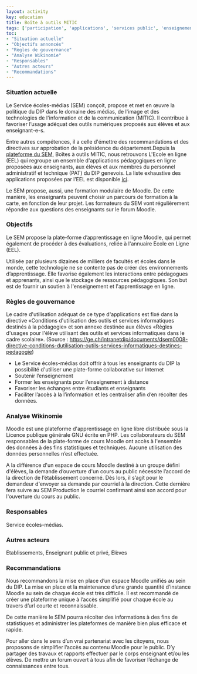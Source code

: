 ```yaml
---
layout: activity
key: education
title: Boîte à outils MITIC
tags: ['participation', 'applications', 'services public', 'enseignement à distance']
toc:
- "Situation actuelle"
- "Objectifs annoncés"
- "Règles de gouvernance"
- "Analyse Wikinomie"
- "Responsables"
- "Autres acteurs"
- "Recommandations"
---
```


### Situation actuelle

Le Service écoles-médias (SEM) conçoit, propose et met en œuvre la politique du DIP dans le domaine des médias, de l'image et des technologies de l'information et de la communication (MITIC). Il contribue à favoriser l’usage adéquat des outils numériques proposés aux élèves et aux enseignant-e-s. 

Entre autres compétences, il a celle d'émettre des recommandations et des directives sur approbation de la présidence du département.Depuis la [plateforme du SEM](https://edu.ge.ch/sem/), Boîtes à outils MITIC, nous retrouvons L'Ecole en ligne (EEL) qui regroupe un ensemble d'applications pédagogiques en ligne proposées aux enseignants, aux élèves et aux membres du personnel administratif et technique (PAT) du DIP genevois. La liste exhaustive des applications proposées par l’EEL est disponible [ici](https://edu.ge.ch/sem/usages/outils/toutes-les-applications-de-lecole-en-ligne-1501[](url)).

Le SEM propose, aussi, une formation modulaire de Moodle. De cette manière, les enseignants peuvent choisir un parcours de formation à la carte, en fonction de leur projet. Les formateurs du SEM vont régulièrement répondre aux questions des enseignants sur le forum Moodle.

### Objectifs

Le SEM propose la plate-forme d’apprentissage en ligne Moodle, qui permet également de procéder à des évaluations, reliée à l'annuaire Ecole en Ligne (EEL). 

Utilisée par plusieurs dizaines de milliers de facultés et écoles dans le monde, cette technologie ne se contente pas de créer des environnements d’apprentissage. Elle favorise également les interactions entre pédagogues et apprenants, ainsi que le stockage de ressources pédagogiques. Son but est de fournir un soutien à l'enseignement et l'apprentissage en ligne.

### Règles de gouvernance

Le cadre d'utilisation adéquat de ce type d'applications est fixé dans la directive «Conditions d'utilisation des outils et services informatiques destinés à la pédagogie» et son annexe destinée aux élèves «Règles d'usages pour l'élève utilisant des outils et services informatiques dans le cadre scolaire». (Source : https://ge.ch/intranetdip/documents/dsem0008-directive-conditions-dutilisation-outils-services-informatiques-destines-pedagogie)

- Le Service écoles-médias doit offrir à tous les enseignants du DIP la possibilité d'utiliser une plate-forme collaborative sur Internet
- Soutenir l’enseignement
- Former les enseignants pour l’enseignement à distance
- Favoriser les échanges entre étudiants et enseignants
- Faciliter l’accès à la l’information et les centraliser afin d’en récolter des données. 

### Analyse Wikinomie

Moodle est une plateforme d'apprentissage en ligne libre distribuée sous la Licence publique générale GNU écrite en PHP. Les collaborateurs du SEM responsables de la plate-forme de cours Moodle ont accès à l'ensemble des données à des fins statistiques et techniques. Aucune utilisation des données personnelles n’est effectuée.

A la différence d'un espace de cours Moodle destiné à un groupe défini d'élèves, la demande d’ouverture d'un cours au public nécessite l’accord de la direction de l’établissement concerné. Dès lors, il s’agit pour le demandeur d'envoyer sa demande par courriel à la direction. Cette dernière fera suivre au SEM Production le courriel confirmant ainsi son accord pour l'ouverture du cours au public.

### Responsables

Service écoles-médias.

### Autres acteurs

Etablissements, Enseignant public et privé, Elèves

### Recommandations

Nous recommandons la mise en place d’un espace Moodle unifiés au sein du DIP. La mise en place et la maintenance d’une grande quantité d’instance Moodle au sein de chaque école est très difficile. Il est recommandé de créer une plateforme unique à l’accès simplifié pour chaque école au travers d’url courte et reconnaissable.

De cette manière le SEM pourra récolter des informations à des fins de statistiques et administrer les plateformes de manière bien plus efficace et rapide.

Pour aller dans le sens d’un vrai partenariat avec les citoyens, nous proposons de simplifier l’accès au contenu Moodle pour le public. D’y partager des travaux et rapports effectuer par le corps enseignant et/ou les élèves. De mettre un forum ouvert à tous afin de favoriser l’échange de connaissances entre tous.
